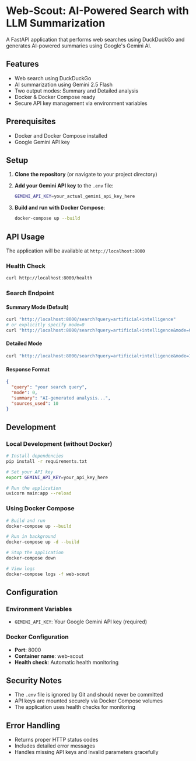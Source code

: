 # Web-Scout: AI-Powered Search with LLM Summarization

A FastAPI application that performs web searches using DuckDuckGo and generates AI-powered summaries using Google's Gemini AI.

## Features

- Web search using DuckDuckGo
- AI summarization using Gemini 2.5 Flash
- Two output modes: Summary and Detailed analysis
- Docker & Docker Compose ready
- Secure API key management via environment variables

## Prerequisites

- Docker and Docker Compose installed
- Google Gemini API key

## Setup

1. **Clone the repository** (or navigate to your project directory)

2. **Add your Gemini API key** to the `.env` file:
   ```bash
   GEMINI_API_KEY=your_actual_gemini_api_key_here
   ```

3. **Build and run with Docker Compose**:
   ```bash
   docker-compose up --build
   ```

## API Usage

The application will be available at `http://localhost:8000`

### Health Check
```bash
curl http://localhost:8000/health
```

### Search Endpoint

#### Summary Mode (Default)
```bash
curl "http://localhost:8000/search?query=artificial+intelligence"
# or explicitly specify mode=0
curl "http://localhost:8000/search?query=artificial+intelligence&mode=0"
```

#### Detailed Mode
```bash
curl "http://localhost:8000/search?query=artificial+intelligence&mode=1"
```

#### Response Format
```json
{
  "query": "your search query",
  "mode": 0,
  "summary": "AI-generated analysis...",
  "sources_used": 10
}
```

## Development

### Local Development (without Docker)
```bash
# Install dependencies
pip install -r requirements.txt

# Set your API key
export GEMINI_API_KEY=your_api_key_here

# Run the application
uvicorn main:app --reload
```

### Using Docker Compose
```bash
# Build and run
docker-compose up --build

# Run in background
docker-compose up -d --build

# Stop the application
docker-compose down

# View logs
docker-compose logs -f web-scout
```

## Configuration

### Environment Variables
- `GEMINI_API_KEY`: Your Google Gemini API key (required)

### Docker Configuration
- **Port**: 8000
- **Container name**: web-scout
- **Health check**: Automatic health monitoring

## Security Notes

- The `.env` file is ignored by Git and should never be committed
- API keys are mounted securely via Docker Compose volumes
- The application uses health checks for monitoring

## Error Handling

- Returns proper HTTP status codes
- Includes detailed error messages
- Handles missing API keys and invalid parameters gracefully